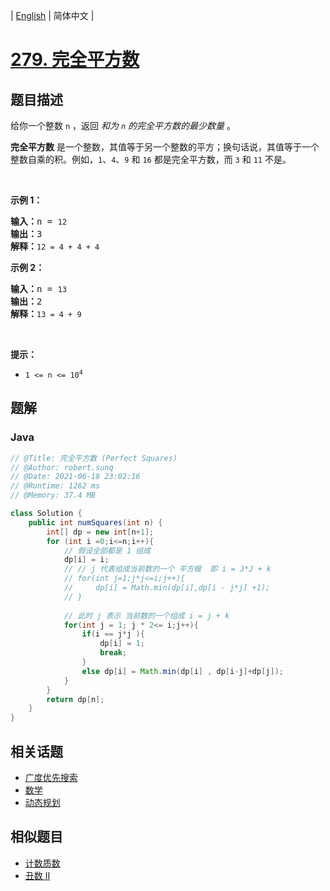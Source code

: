
| [English](README_EN.md) | 简体中文 |

# [279. 完全平方数](https://leetcode.cn//problems/perfect-squares/)

## 题目描述

<p>给你一个整数 <code>n</code> ，返回 <em>和为 <code>n</code> 的完全平方数的最少数量</em> 。</p>

<p><strong>完全平方数</strong> 是一个整数，其值等于另一个整数的平方；换句话说，其值等于一个整数自乘的积。例如，<code>1</code>、<code>4</code>、<code>9</code> 和 <code>16</code> 都是完全平方数，而 <code>3</code> 和 <code>11</code> 不是。</p>

<p>&nbsp;</p>

<p><strong>示例&nbsp;1：</strong></p>

<pre>
<strong>输入：</strong>n = <code>12</code>
<strong>输出：</strong>3 
<strong>解释：</strong><code>12 = 4 + 4 + 4</code></pre>

<p><strong>示例 2：</strong></p>

<pre>
<strong>输入：</strong>n = <code>13</code>
<strong>输出：</strong>2
<strong>解释：</strong><code>13 = 4 + 9</code></pre>
&nbsp;

<p><strong>提示：</strong></p>

<ul>
	<li><code>1 &lt;= n &lt;= 10<sup>4</sup></code></li>
</ul>


## 题解


### Java

```Java
// @Title: 完全平方数 (Perfect Squares)
// @Author: robert.sunq
// @Date: 2021-06-18 23:02:16
// @Runtime: 1262 ms
// @Memory: 37.4 MB

class Solution {
    public int numSquares(int n) {
        int[] dp = new int[n+1];
        for (int i =0;i<=n;i++){
            // 假设全部都是 1 组成
            dp[i] = i;
            // // j 代表组成当前数的一个 平方根  即 i = J*J + k  
            // for(int j=1;j*j<=i;j++){
            //     dp[i] = Math.min(dp[i],dp[i - j*j] +1);
            // }
            
            // 此时 j 表示 当前数的一个组成 i = j + k
            for(int j = 1; j * 2<= i;j++){
                if(i == j*j ){
                    dp[i] = 1;
                    break;
                } 
                else dp[i] = Math.min(dp[i] , dp[i-j]+dp[j]);
            }
        }
        return dp[n];
    }
}
```



## 相关话题

- [广度优先搜索](https://leetcode.cn//tag/breadth-first-search)
- [数学](https://leetcode.cn//tag/math)
- [动态规划](https://leetcode.cn//tag/dynamic-programming)

## 相似题目


- [计数质数](../count-primes/README.md)
- [丑数 II](../ugly-number-ii/README.md)
